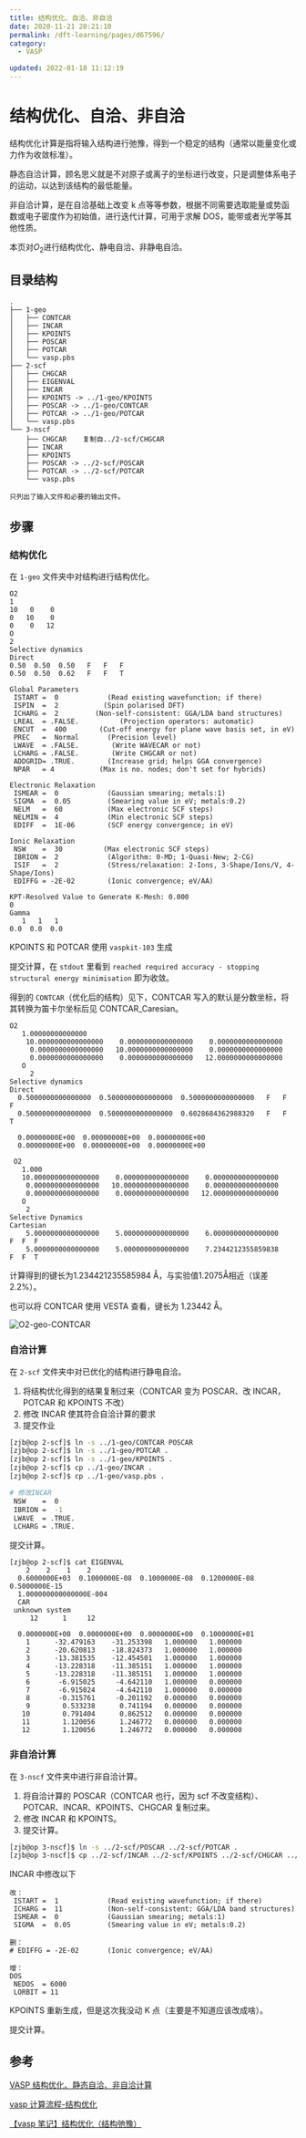 ```yaml
---
title: 结构优化、自洽、非自洽
date: 2020-11-21 20:21:10
permalink: /dft-learning/pages/d67596/
category:
  - VASP

updated: 2022-01-18 11:12:19
---
```


# 结构优化、自洽、非自洽

结构优化计算是指将输入结构进行弛豫，得到一个稳定的结构（通常以能量变化或力作为收敛标准）。

静态自洽计算，顾名思义就是不对原子或离子的坐标进行改变，只是调整体系电子的运动，以达到该结构的最低能量。

非自洽计算，是在自洽基础上改变 k 点等等参数，根据不同需要选取能量或势函数或电子密度作为初始值，进行迭代计算，可用于求解 DOS，能带或者光学等其他性质。

本页对$O_2$进行结构优化、静电自洽、非静电自洽。

## 目录结构

```
.
├── 1-geo
│   ├── CONTCAR
│   ├── INCAR
│   ├── KPOINTS
│   ├── POSCAR
│   ├── POTCAR
│   └── vasp.pbs
├── 2-scf
│   ├── CHGCAR
│   ├── EIGENVAL
│   ├── INCAR
│   ├── KPOINTS -> ../1-geo/KPOINTS
│   ├── POSCAR -> ../1-geo/CONTCAR
│   ├── POTCAR -> ../1-geo/POTCAR
│   └── vasp.pbs
└── 3-nscf
    ├── CHGCAR    复制自../2-scf/CHGCAR
    ├── INCAR
    ├── KPOINTS
    ├── POSCAR -> ../2-scf/POSCAR
    ├── POTCAR -> ../2-scf/POTCAR
    └── vasp.pbs
    
只列出了输入文件和必要的输出文件。
```

## 步骤

### 结构优化

在 `1-geo` 文件夹中对结构进行结构优化。

<code-group>
<code-block title="POSCAR" active>

```
O2                                      
1     
10   0    0
0   10    0
0    0   12
O 
2
Selective dynamics
Direct
0.50  0.50  0.50   F   F   F
0.50  0.50  0.62   F   F   T
```

</code-block>

<code-block title="INCAR">

```
Global Parameters
 ISTART =  0            (Read existing wavefunction; if there)
 ISPIN  =  2           (Spin polarised DFT)
 ICHARG =  2         (Non-self-consistent: GGA/LDA band structures)
 LREAL  = .FALSE.          (Projection operators: automatic)
 ENCUT  =  400        (Cut-off energy for plane wave basis set, in eV)
 PREC   =  Normal       (Precision level)
 LWAVE  = .FALSE.        (Write WAVECAR or not)
 LCHARG = .FALSE.        (Write CHGCAR or not)
 ADDGRID= .TRUE.        (Increase grid; helps GGA convergence)
 NPAR   = 4           (Max is no. nodes; don't set for hybrids)

Electronic Relaxation
 ISMEAR =  0            (Gaussian smearing; metals:1)
 SIGMA  =  0.05         (Smearing value in eV; metals:0.2)
 NELM   =  60           (Max electronic SCF steps)
 NELMIN =  4            (Min electronic SCF steps)
 EDIFF  =  1E-06        (SCF energy convergence; in eV)

Ionic Relaxation
 NSW    =  30          (Max electronic SCF steps)
 IBRION =  2            (Algorithm: 0-MD; 1-Quasi-New; 2-CG)
 ISIF   =  2            (Stress/relaxation: 2-Ions, 3-Shape/Ions/V, 4-Shape/Ions)
 EDIFFG = -2E-02        (Ionic convergence; eV/AA)
```

</code-block>

<code-block title="KPOINTS">

```
KPT-Resolved Value to Generate K-Mesh: 0.000
0
Gamma
   1   1   1
0.0  0.0  0.0
```

</code-block>
</code-group>

KPOINTS 和 POTCAR 使用 `vaspkit-103` 生成

提交计算，在 `stdout` 里看到 ` reached required accuracy - stopping structural energy minimisation ` 即为收敛。

得到的 `CONTCAR`（优化后的结构）见下，CONTCAR 写入的默认是分数坐标，将其转换为笛卡尔坐标后见 CONTCAR_Caresian。

<code-group>

<code-block title="CONTCAR" active>

```
O2                                      
   1.00000000000000     
    10.0000000000000000    0.0000000000000000    0.0000000000000000
     0.0000000000000000   10.0000000000000000    0.0000000000000000
     0.0000000000000000    0.0000000000000000   12.0000000000000000
   O 
     2
Selective dynamics
Direct
  0.5000000000000000  0.5000000000000000  0.5000000000000000   F   F   F
  0.5000000000000000  0.5000000000000000  0.6028684362988320   F   F   T
 
  0.00000000E+00  0.00000000E+00  0.00000000E+00
  0.00000000E+00  0.00000000E+00  0.00000000E+00
```

</code-block>

<code-block title="CONTCAR_Cartesian">

```
 O2
   1.000
   10.0000000000000000    0.0000000000000000    0.0000000000000000
    0.0000000000000000   10.0000000000000000    0.0000000000000000
    0.0000000000000000    0.0000000000000000   12.0000000000000000
   O 
    2
Selective Dynamics
Cartesian
    5.0000000000000000    5.0000000000000000    6.0000000000000000    F  F  F
    5.0000000000000000    5.0000000000000000    7.2344212355859838    F  F  T
```

</code-block>

</code-group>

计算得到的键长为$\text{1.234421235585984 \AA}$，与实验值$\text{1.2075\AA}$相近（误差 2.2%）。

也可以将 CONTCAR 使用 VESTA 查看，键长为 1.23442 $\text{\AA}$。

![O2-geo-CONTCAR](../../../assets/9e406d769c99ae8ffeacf99f2138f73e.png)

### 自洽计算

在 `2-scf` 文件夹中对已优化的结构进行静电自洽。

1. 将结构优化得到的结果复制过来（CONTCAR 变为 POSCAR、改 INCAR，POTCAR 和 KPOINTS 不改）
2. 修改 INCAR 使其符合自洽计算的要求
3. 提交作业

```bash
[zjb@op 2-scf]$ ln -s ../1-geo/CONTCAR POSCAR
[zjb@op 2-scf]$ ln -s ../1-geo/POTCAR .
[zjb@op 2-scf]$ ln -s ../1-geo/KPOINTS .
[zjb@op 2-scf]$ cp ../1-geo/INCAR .
[zjb@op 2-scf]$ cp ../1-geo/vasp.pbs .

# 修改INCAR
 NSW    =  0
 IBRION =  -1
 LWAVE  = .TRUE.
 LCHARG = .TRUE.
```

提交计算。

```
[zjb@op 2-scf]$ cat EIGENVAL 
    2    2    1    2
  0.6000000E+03  0.1000000E-08  0.1000000E-08  0.1200000E-08  0.5000000E-15
  1.000000000000000E-004
  CAR 
 unknown system                          
     12      1     12
 
  0.0000000E+00  0.0000000E+00  0.0000000E+00  0.1000000E+01
    1      -32.479163    -31.253398   1.000000   1.000000
    2      -20.620813    -18.824373   1.000000   1.000000
    3      -13.381535    -12.454501   1.000000   1.000000
    4      -13.228318    -11.385151   1.000000   1.000000
    5      -13.228318    -11.385151   1.000000   1.000000
    6       -6.915025     -4.642110   1.000000   0.000000
    7       -6.915024     -4.642110   1.000000   0.000000
    8       -0.315761     -0.201192   0.000000   0.000000
    9        0.533238      0.741194   0.000000   0.000000
   10        0.791404      0.862512   0.000000   0.000000
   11        1.120056      1.246772   0.000000   0.000000
   12        1.120056      1.246772   0.000000   0.000000
```

### 非自洽计算

在 `3-nscf` 文件夹中进行非自洽计算。

1. 将自洽计算的 POSCAR（CONTCAR 也行，因为 scf 不改变结构）、POTCAR、INCAR、KPOINTS、CHGCAR 复制过来。
2. 修改 INCAR 和 KPOINTS。
3. 提交计算。

```bash
[zjb@op 3-nscf]$ ln -s ../2-scf/POSCAR ../2-scf/POTCAR .
[zjb@op 3-nscf]$ cp ../2-scf/INCAR ../2-scf/KPOINTS ../2-scf/CHGCAR ../2-scf/vasp.pbs .
```

INCAR 中修改以下

```
改：
 ISTART =  1            (Read existing wavefunction; if there)
 ICHARG =  11           (Non-self-consistent: GGA/LDA band structures)
 ISMEAR =  0            (Gaussian smearing; metals:1)
 SIGMA  =  0.05         (Smearing value in eV; metals:0.2)

删：
# EDIFFG = -2E-02       (Ionic convergence; eV/AA)

增：
DOS
 NEDOS  = 6000
 LORBIT = 11 
```

KPOINTS 重新生成，但是这次我没动 K 点（主要是不知道应该改成啥）。

提交计算。

## 参考

 [VASP 结构优化、静态自洽、非自洽计算](https://blog.csdn.net/kyang_823/article/details/59110848)

 [vasp 计算流程-结构优化](https://cndaqiang.github.io/2018/01/23/vasp-step1/)

 [【vasp 笔记】结构优化（结构弛豫）](https://blog.csdn.net/flowingsand/article/details/103656692)
